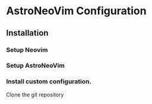 # AstroNeoVim Configuration

## Installation

### Setup Neovim

### Setup AstroNeoVim

### Install custom configuration.

Clone the git repository

```bash

```
